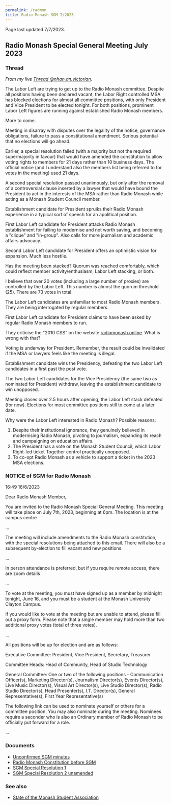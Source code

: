 ```yaml
---
permalink: /radmon
title: Radio Monash SGM 7/2023
---
```


Page last updated 7/7/2023.

## Radio Monash Special General Meeting July 2023

### Thread

*From my live [Thread @nhan.an.victorian](https://threads.net/t/CuZChX6JUWs).*

The Labor Left are trying to get up to the Radio Monash committee. Despite all positions having been declared vacant, the Labor Right controlled MSA has blocked elections for almost all committee positions, with only President and Vice President to be elected tonight. For both positions, prominent Labor Left figures are running against established Radio Monash members.

More to come.

Meeting in disarray with disputes over the legality of the notice, governance obligations, failure to pass a constitutional amendment. Serious potential that no elections will go ahead.

Earlier, a special resolution failed (with a majority but not the required supermajority in favour) that would have amended the constitution to allow voting rights to members for 21 days rather than 10 business days. The official notice (and I understand also the members list being referred to for votes in the meeting) used 21 days.

A second special resolution passed unanimously, but only after the removal of a controversial clause inserted by a lawyer that would have bound the President to act in the interests of the MSA rather than Radio Monash while acting as a Monash Student Council member.

Establishment candidate for President spruiks their Radio Monash experience in a typical sort of speech for an apolitical position.

First Labor Left candidate for President attacks Radio Monash establishment for failing to modernise and not worth saving, and becoming a "clique" and "in-group". Also calls for more journalism and academic affairs advocacy.

Second Labor Left candidate for President offers an optimistic vision for expansion. Much less hostile.

Has the meeting been stacked? Quorum was reached comfortably, which could reflect member activity/enthusiasm, Labor Left stacking, or both.

I believe that over 20 votes (including a large number of proxies) are controlled by the Labor Left. This number is almost the quorum threshold (25). There are 73 votes in total.

The Labor Left candidates are unfamiliar to most Radio Monash members. They are being interrogated by regular members.

First Labor Left candidate for President claims to have been asked by regular Radio Monash members to run.

They criticise the "2010 CSS" on the website [radiomonash.online](https://radiomonash.online). What is wrong with that?

Voting is underway for President. Remember, the result could be invalidated if the MSA or lawyers feels like the meeting is illegal.

Establishment candidate wins the Presidency, defeating the two Labor Left candidates in a first past the post vote.

The two Labor Left candidates for the Vice Presidency (the same two as nominated for President) withdraw, leaving the establishment candidate to win unopposed.

Meeting closes over 2.5 hours after opening, the Labor Left stack defeated (for now). Elections for most committee positions still to come at a later date.

Why were the Labor Left interested in Radio Monash? Possible reasons:
1) Despite their institutional ignorance, they genuinely believed in modernising Radio Monash, pivoting to journalism, expanding its reach and campaigning on education affairs.
2) The President has a vote on the Monash Student Council, which Labor Right-led ticket Together control practically unopposed.
3) To co-opt Radio Monash as a vehicle to support a ticket in the 2023 MSA elections.

### NOTICE of SGM for Radio Monash

16:49 16/6/2023

Dear Radio Monash Member,

You are invited to the Radio Monash Special General Meeting. This meeting will take place on July 7th, 2023, beginning at 6pm. The location is at the campus centre

...


The meeting will include amendments to the Radio Monash constitution, with the special resolutions being attached to this email. There will also be a subsequent by-election to fill vacant and new positions.

...


In person attendance is preferred, but if you require remote access, there are zoom details

...

To vote at the meeting, you must have signed up as a member by midnight tonight, June 16, and you must be a student at the Monash University Clayton Campus.

If you would like to vote at the meeting but are unable to attend, please fill out a proxy form. Please note that a single member may hold more than two additional proxy votes (total of three votes).

...

All positions will be up for election and are as follows:

Executive Committee:
President,
Vice President,
Secretary,
Treasurer

Committee Heads:
Head of Community,
Head of Studio Technology

General Committee:
One or two of the following positions -
Communication Officer(s),
Marketing Director(s),
Journalism Director(s),
Events Director(s),
Live Music Director(s),
Visual Art Director(s),
Live Studio Director(s),
Radio Studio Director(s),
Head Presenter(s),
I.T. Director(s),
General Representative(s),
First Year Representative(s)


The following link can be used to nominate yourself or others for a committee position. You may also nominate during the meeting. Nominees require a seconder who is also an Ordinary member of Radio Monash to be officially put forward for a role.

...

### Documents

- [Unconfirmed SGM minutes](https://drive.google.com/file/d/1L4nXUELmxuO-ypn5IFKsan3w1oGOhE-B/view?usp=sharing)
- [Radio Monash Constitution before SGM](https://drive.google.com/file/d/1iZIY7iKsv87BARZOpylRU7nkJkXZVe_i/view?usp=sharing)
- [SGM Special Resolution 1](https://drive.google.com/file/d/1gtZqAbRM3Y_0zlubQjksVb1ax0n-SqQC/view?usp=sharing)
- [SGM Special Resolution 2 unamended](https://drive.google.com/file/d/15vUu1GyXKBvT42Rl3A_GBuH-qmueWOFm/view?usp=sharing)

### See also
- [State of the Monash Student Association](/msa)
